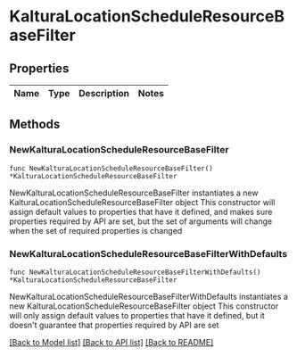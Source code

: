 # KalturaLocationScheduleResourceBaseFilter

## Properties

Name | Type | Description | Notes
------------ | ------------- | ------------- | -------------

## Methods

### NewKalturaLocationScheduleResourceBaseFilter

`func NewKalturaLocationScheduleResourceBaseFilter() *KalturaLocationScheduleResourceBaseFilter`

NewKalturaLocationScheduleResourceBaseFilter instantiates a new KalturaLocationScheduleResourceBaseFilter object
This constructor will assign default values to properties that have it defined,
and makes sure properties required by API are set, but the set of arguments
will change when the set of required properties is changed

### NewKalturaLocationScheduleResourceBaseFilterWithDefaults

`func NewKalturaLocationScheduleResourceBaseFilterWithDefaults() *KalturaLocationScheduleResourceBaseFilter`

NewKalturaLocationScheduleResourceBaseFilterWithDefaults instantiates a new KalturaLocationScheduleResourceBaseFilter object
This constructor will only assign default values to properties that have it defined,
but it doesn't guarantee that properties required by API are set


[[Back to Model list]](../README.md#documentation-for-models) [[Back to API list]](../README.md#documentation-for-api-endpoints) [[Back to README]](../README.md)


